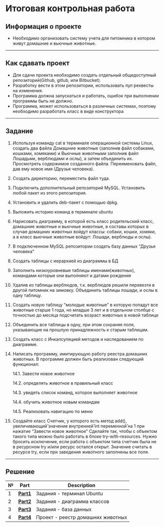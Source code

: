 # Итоговая контрольная работа

## Информация о проекте

* Необходимо организовать систему учета для питомника в котором живут домашние и вьючные животные.
----
## Как сдавать проект
    
* Для сдачи проекта необходимо создать отдельный общедоступный репозиторий(Github, gitlub, или Bitbucket). 
* Разработку вести в этом репозитории, использовать пул реквесты на изменения. 
* Программа должна запускаться и работать, ошибок при выполнении программы быть не должно.
* Программа, может использоваться в различных системах, поэтому необходимо разработать класс в виде конструктора 
----
## Задание
1. Используя команду cat в терминале операционной системы Linux, создать два файла Домашние животные (заполнив файл собаками, кошками, хомяками) и Вьючные животными заполнив файл Лошадьми, верблюдами и ослы), а затем объединить их. Просмотреть содержимое созданного файла. Переименовать файл, дав ему новое имя (Друзья человека).
2. Создать директорию, переместить файл туда.
3. Подключить дополнительный репозиторий MySQL. Установить любой пакет из этого репозитория.
4. Установить и удалить deb-пакет с помощью dpkg.
5. Выложить историю команд в терминале ubuntu
6. Нарисовать диаграмму, в которой есть класс родительский класс, домашние животные и вьючные животные, в составы которых в случае домашних животных войдут классы: собаки, кошки, хомяки, а в класс вьючные животные войдут: Лошади, верблюды и ослы).
7. В подключенном MySQL репозитории создать базу данных “Друзья человека”
8. Создать таблицы с иерархией из диаграммы в БД
9. Заполнить низкоуровневые таблицы именами(животных), командами которые они выполняют и датами рождения
10. Удалив из таблицы верблюдов, т.к. верблюдов решили перевезти в другой питомник на зимовку. Объединить таблицы лошади, и ослы в одну таблицу.
11. Создать новую таблицу “молодые животные” в которую попадут все животные старше 1 года, но младше 3 лет и в отдельном столбце с точностью до месяца подсчитать возраст животных в новой таблице
12. Объединить все таблицы в одну, при этом сохраняя поля, указывающие на прошлую принадлежность к старым таблицам.
13. Создать класс с Инкапсуляцией методов и наследованием по диаграмме.
14. Написать программу, имитирующую работу реестра домашних животных. В программе должен быть реализован следующий функционал:
    
    14.1.   Завести новое животное

    14.2.   определять животное в правильный класс

    14.3.   увидеть список команд, которое выполняет животное

    14.4.   обучить животное новым командам
    
    14.5.   Реализовать навигацию по меню
15. Создайте класс Счетчик, у которого есть метод add(), увеличивающий̆ значение внутренней̆ int переменной̆ на 1 при нажатие “Завести новое животное” Сделайте так, чтобы с объектом такого типа можно было работать в блоке try-with-resources. Нужно бросить исключение, если работа с объектом типа счетчик была не в ресурсном try и/или ресурс остался открыт. Значение считать в ресурсе try, если при заведения животного заполнены все поля.
----
## Решение

|№|**Part**|**Description**|
|--|--|--|
|1|**[Part1](https://github.com/iamseryy/Final_control_work_specialization_block/tree/main/1_ubuntu_part)**|Задания - терминал Ubuntu|
|2|**[Part2](https://github.com/iamseryy/Final_control_work_specialization_block/tree/main/1_ubuntu_part)**|Задания - диаграмма классов|
|3|**[Part3](https://github.com/iamseryy/Final_control_work_specialization_block/tree/main/1_ubuntu_part)**|Задания - база данных|
|4|**[Part4](https://github.com/iamseryy/Final_control_work_specialization_block/tree/main/1_ubuntu_part)**|Проект - реестр домашних животных|